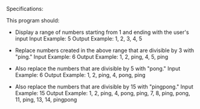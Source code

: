 
Specifications:

This program should:
- Display a range of numbers starting from 1 and ending with the user's input
  Input Example: 5
  Output Example: 1, 2, 3, 4, 5

- Replace numbers created in the above range that are divisible by 3 with "ping."
  Input Example: 6
  Output Example: 1, 2, ping, 4, 5, ping

- Also replace the numbers that are divisible by 5 with "pong."
  Input Example: 6
  Output Example: 1, 2, ping, 4, pong, ping

- Also replace the numbers that are divisible by 15 with "pingpong."
  Input Example: 15
  Output Example: 1, 2, ping, 4, pong, ping, 7, 8, ping, pong, 11, ping, 13, 14, pingpong

  
